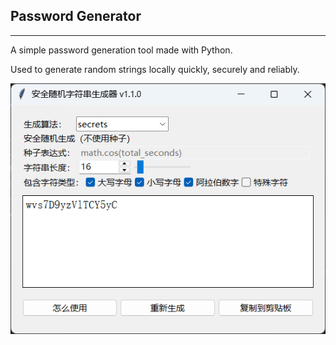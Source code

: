 ## Password Generator

---

A simple password generation tool made with Python.

Used to generate random strings locally quickly, securely and reliably.

![img.png](data/img.png)